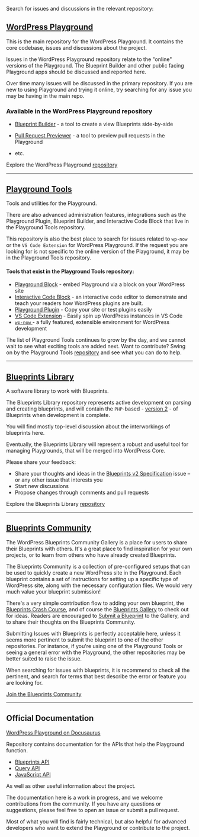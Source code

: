 Search for issues and discussions in the relevant repository:
## [WordPress Playground](https://github.com/WordPress/wordpress-playground/)
This is the main repository for the WordPress Playground. It contains the core codebase, issues and discussions about the project. 


Issues in the WordPress Playground repository relate to the "online" versions of the Playground. The Blueprint Builder and other public facing Playground apps should be discussed and reported here.

Over time many issues will be discussed in the primary repository. If you are new to using Playground and trying it online, try searching for any issue you may be having in the main repo. 

### Available in the WordPress Playground repository
- [Blueprint Builder](https://playground.wordpress.net/builder/builder.html) - a tool to create a view Blueprints side-by-side

- [Pull Request Previewer](https://playground.wordpress.net/wordpress.html) - a tool to preview pull requests in the Playground
- etc.

Explore the WordPress Playground [repository](https://github.com/WordPress/wordpress-playground/)

---

## [Playground Tools](https://github.com/WordPress/playground-tools/)
Tools and utilities for the Playground.

There are also advanced administration features, integrations such as the Playground Plugin, Blueprint Builder, and Interactive Code Block that live in the Playground Tools repository.

This repository is also the best place to search for issues related to `wp-now` or the `VS Code Extension` for WordPress Playground. If the request you are looking for is not specific to the online version of the Playground, it may be in the Playground Tools repository.

#### Tools that exist in the Playground Tools repository:

- [Playground Block](https://wordpress.org/plugins/interactive-code-block/) - embed Playground via a block on your WordPress site
- [Interactive Code Block](https://wordpress.org/plugins/interactive-code-block/) - an interactive code editor to demonstrate and teach your readers how WordPress plugins are built.
- [Playground Plugin](https://wordpress.org/plugins/playground/) - Copy your site or test plugins easily
- [VS Code Extension](https://marketplace.visualstudio.com/items?itemName=WordPressPlayground.wordpress-playground) - Easily spin up WordPress instances in VS Code
- [`wp-now` ](https://www.npmjs.com/package/%40wp-now/wp-now)- a fully featured, extensible environment for WordPress development


The list of Playground Tools continues to grow by the day, and we cannot wait to see what exciting tools are added next. Want to contribute? Swing on by the Playground Tools [repository](https://github.com/WordPress/playground-tools/) and see what you can do to help.

---

## [Blueprints Library](https://github.com/WordPress/blueprints-library)
A software library to work with Blueprints.

The Blueprints Library repository represents active development on parsing and creating blueprints, and will contain the `PHP`-based - [version 2](https://github.com/WordPress/wordpress-playground/issues/1025) - of Blueprints when development is complete.

You will find mostly top-level discussion about the interworkings of blueprints here. 

Eventually, the Blueprints Library will represent a robust and useful tool for managing Playgrounds, that will be merged into WordPress Core.

Please share your feedback: 
- Share your thoughts and ideas in the [Blueprints v2 Specification](https://github.com/WordPress/blueprints/issues/6) issue – or any other issue that interests you
- Start new discussions
- Propose changes through comments and pull requests

Explore the Blueprints Library [repository](https://github.com/WordPress/blueprints-library)

---

## [Blueprints Community](https://github.com/adamziel/blueprints)
The WordPress Blueprints Community Gallery is a place for users to share their Blueprints with others. It's a great place to find inspiration for your own projects, or to learn from others who have already created Blueprints.

The Blueprints Community is a collection of pre-configured setups that can be used to quickly create a new WordPress site in the Playground. Each blueprint contains a set of instructions for setting up a specific type of WordPress site, along with the necessary configuration files. We would very much value your blueprint submission!

There's a very simple contribution flow to adding your own blueprint, the [Blueprints Crash Course](https://github.com/adamziel/blueprints/blob/blueprints-crash-course/docs/index.md), and of course the [Blueprints Gallery](https://github.com/adamziel/blueprints/blob/blueprints-crash-course/GALLERY.md) to check out for ideas. Readers are encouraged to [Submit a Blueprint](https://github.com/adamziel/blueprints/blob/blueprints-crash-course/CONTRIBUTING.md) to the Gallery, and to share their thoughts on the Blueprints Community.

Submitting Issues with Blueprints is perfectly acceptable here, unless it seems more pertinent to submit the blueprint to one of the other repositories. For instance, if you're using one of the Playground Tools or seeing a general error with the Playground, the other repositories may be better suited to raise the issue. 

When searching for issues with blueprints, it is recommend to check all the pertinent, and search for terms that best describe the error or feature you are looking for.

[Join the Blueprints Community](https://github.com/adamziel/blueprints)

---

## Official Documentation
[WordPress Playground on Docusaurus](https://wordpress.github.io/wordpress-playground/)

Repository contains documentation for the APIs that help the Playground function.
- [Blueprints API](https://wordpress.github.io/wordpress-playground/blueprints-api/index)
- [Query API](https://wordpress.github.io/wordpress-playground/query-api)
- [JavaScript API](https://wordpress.github.io/wordpress-playground/javascript-api/index)

As well as other useful information about the project.

The documentation here is a work in progress, and we welcome contributions from the community. If you have any questions or suggestions, please feel free to open an issue or submit a pull request.

Most of what you will find is fairly technical, but also helpful for advanced developers who want to extend the Playground or contribute to the project.